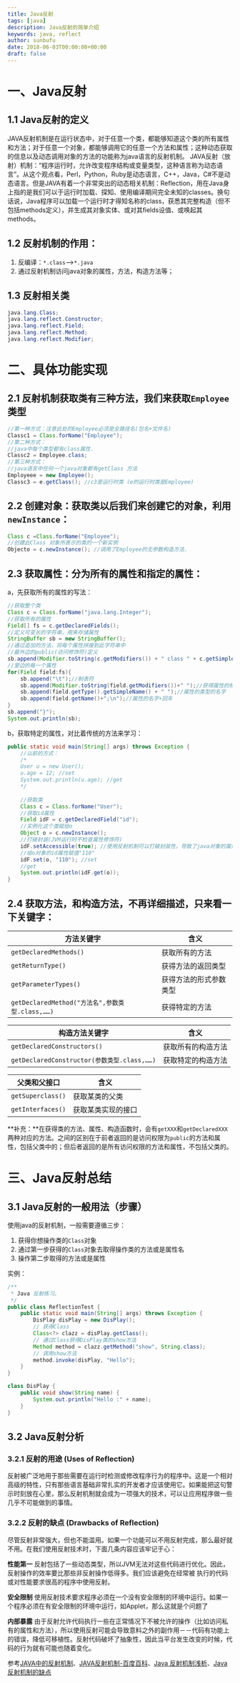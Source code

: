 ```yaml
---
title: Java反射
tags: [java]
description: Java反射的简单介绍
keywords: java, reflect
author: sunbufu
date: 2018-06-03T00:00:00+00:00
draft: false
---
```


# 一、Java反射

## 1.1 Java反射的定义
JAVA反射机制是在运行状态中，对于任意一个类，都能够知道这个类的所有属性和方法；对于任意一个对象，都能够调用它的任意一个方法和属性；这种动态获取的信息以及动态调用对象的方法的功能称为java语言的反射机制。
JAVA反射（放射）机制：“程序运行时，允许改变程序结构或变量类型，这种语言称为动态语言”。从这个观点看，Perl，Python，Ruby是动态语言，C++，Java，C#不是动态语言。但是JAVA有着一个非常突出的动态相关机制：Reflection，用在Java身上指的是我们可以于运行时加载、探知、使用编译期间完全未知的classes。换句话说，Java程序可以加载一个运行时才得知名称的class，获悉其完整构造（但不包括methods定义），并生成其对象实体、或对其fields设值、或唤起其methods。

## 1.2 反射机制的作用：
1. 反编译：`*.class`-->`*.java`
2. 通过反射机制访问java对象的属性，方法，构造方法等；

## 1.3 反射相关类

```java
java.lang.Class;                
java.lang.reflect.Constructor; 
java.lang.reflect.Field;        
java.lang.reflect.Method;
java.lang.reflect.Modifier;
```

# 二、具体功能实现

## 2.1 反射机制获取类有三种方法，我们来获取`Employee`类型 

```java
//第一种方式：注意此处的Employee必须是全路径名(包名+文件名)
Classc1 = Class.forName("Employee");
//第二种方式：
//java中每个类型都有class属性.
Classc2 = Employee.class;
//第三种方式：
//java语言中任何一个java对象都有getClass 方法
Employeee = new Employee();
Classc3 = e.getClass(); //c3是运行时类 (e的运行时类是Employee)
```

## 2.2 创建对象：获取类以后我们来创建它的对象，利用`newInstance`：

```java
Class c =Class.forName("Employee"); 
//创建此Class 对象所表示的类的一个新实例
Objecto = c.newInstance(); //调用了Employee的无参数构造方法.
```

## 2.3 获取属性：分为所有的属性和指定的属性：
a，先获取所有的属性的写法：

```java
//获取整个类
Class c = Class.forName("java.lang.Integer");
//获取所有的属性
Field[] fs = c.getDeclaredFields();
//定义可变长的字符串，用来存储属性
StringBuffer sb = new StringBuffer();
//通过追加的方法，将每个属性拼接到此字符串中
//最外边的public(访问修饰符)定义
sb.append(Modifier.toString(c.getModifiers()) + " class " + c.getSimpleName() +"{\n");
//里边的每一个属性
for(Field field:fs){
	sb.append("\t");//制表符			
	sb.append(Modifier.toString(field.getModifiers())+" ");//获得属性的修饰符，例如public，static等等
	sb.append(field.getType().getSimpleName() + " ");//属性的类型的名字
	sb.append(field.getName()+";\n");//属性的名字+回车
}
sb.append("}");
System.out.println(sb);
```

 b，获取特定的属性，对比着传统的方法来学习：
 
```java
public static void main(String[] args) throws Exception {
	//以前的方式：  
	/* 
	User u = new User(); 
	u.age = 12; //set 
	System.out.println(u.age); //get 
	*/
	
	//获取类  
	Class c = Class.forName("User");
	//获取id属性  
	Field idF = c.getDeclaredField("id");
	//实例化这个类赋给o  
	Object o = c.newInstance();
	//打破封装(JVM运行时不检查属性修饰符)  
	idF.setAccessible(true); //使用反射机制可以打破封装性，导致了java对象的属性不安全。  
	//给o对象的id属性赋值"110"  
	idF.set(o, "110"); //set  
	//get  
	System.out.println(idF.get(o));
}
```

## 2.4 获取方法，和构造方法，不再详细描述，只来看一下关键字：

|方法关键字|含义|
|--|--|
|`getDeclaredMethods()`|获取所有的方法|
|`getReturnType()`|获得方法的返回类型|
|`getParameterTypes()`|获得方法的形式参数类型|
|`getDeclaredMethod("方法名",参数类型.class,……)`|获得特定的方法|
 
|构造方法关键字|含义|
|--|--|
|`getDeclaredConstructors()`|获取所有的构造方法|
|`getDeclaredConstructor(参数类型.class,……)`|获取特定的构造方法|
 
|父类和父接口|含义|
|--|--|
|`getSuperclass()`|获取某类的父类|
|`getInterfaces()`|获取某类实现的接口|

**补充：**在获得类的方法、属性、构造函数时，会有`getXXX`和`getDeclaredXXX`两种对应的方法。之间的区别在于前者返回的是访问权限为`public`的方法和属性，包括父类中的；但后者返回的是所有访问权限的方法和属性，不包括父类的。

# 三、Java反射总结

## 3.1 Java反射的一般用法（步骤）
使用java的反射机制，一般需要遵循三步：

1. 获得你想操作类的`Class`对象
2. 通过第一步获得的`Class`对象去取得操作类的方法或是属性名
3. 操作第二步取得的方法或是属性

实例：

```java
/**
 * Java 反射练习。
 */
public class ReflectionTest {
    public static void main(String[] args) throws Exception {
        DisPlay disPlay = new DisPlay();
        // 获得Class
        Class<?> clazz = disPlay.getClass();
        // 通过Class获得DisPlay类的show方法
        Method method = clazz.getMethod("show", String.class);
        // 调用show方法
        method.invoke(disPlay, "Hello");
    }
}

class DisPlay {
    public void show(String name) {
        System.out.println("Hello :" + name);
    }
}
```

## 3.2 Java反射分析

### 3.2.1 反射的用途 (Uses of Reflection)
反射被广泛地用于那些需要在运行时检测或修改程序行为的程序中。这是一个相对高级的特性，只有那些语言基础非常扎实的开发者才应该使用它。如果能把这句警示时刻放在心里，那么反射机制就会成为一项强大的技术，可以让应用程序做一些几乎不可能做到的事情。

### 3.2.2 反射的缺点 (Drawbacks of Reflection)
尽管反射非常强大，但也不能滥用。如果一个功能可以不用反射完成，那么最好就不用。在我们使用反射技术时，下面几条内容应该牢记于心：

**性能第一** 反射包括了一些动态类型，所以JVM无法对这些代码进行优化。因此，反射操作的效率要比那些非反射操作低得多。我们应该避免在经常被 执行的代码或对性能要求很高的程序中使用反射。

**安全限制** 使用反射技术要求程序必须在一个没有安全限制的环境中运行。如果一个程序必须在有安全限制的环境中运行，如Applet，那么这就是个问题了

**内部暴露** 由于反射允许代码执行一些在正常情况下不被允许的操作（比如访问私有的属性和方法），所以使用反射可能会导致意料之外的副作用－－代码有功能上的错误，降低可移植性。反射代码破坏了抽象性，因此当平台发生改变的时候，代码的行为就有可能也随着变化。

参考[JAVA中的反射机制](http://blog.csdn.net/liujiahan629629/article/details/18013523)、[JAVA反射机制-百度百科](http://baike.baidu.com/link?url=Q4KEQp6Gc7ZFNWZASTkjANz_R374M2kQC0m5F9eKsKKDCehtRgVm6_O4141Mw_yb9Y_o-KOg1amdft4KqAEOFq)、[Java 反射机制浅析](http://www.cnblogs.com/gulvzhe/archive/2012/01/27/2330001.html)、[Java反射机制的缺点](http://www.cnblogs.com/dyllove98/archive/2013/06/15/3137620.html)